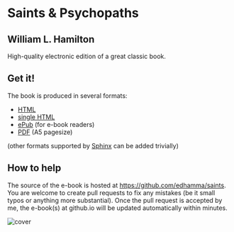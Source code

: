 # Saints & Psychopaths
## William L. Hamilton

High-quality electronic edition of a great classic book.

## Get it!

The book is produced in several formats:

* [HTML](https://edhamma.github.io/saints/html/index.html)
* [single HTML](https://edhamma.github.io/saints/singlehtml/index.html)
* [ePub](https://edhamma.github.io/saints/epub/hamilton-saints-psychopaths.epub) (for e-book readers)
* [PDF](https://edhamma.github.io/saints/latex/SaintsPsychopaths.pdf) (A5 pagesize)

(other formats supported by [Sphinx](https://sphinx-doc.org) can be added trivially)

## How to help

The source of the e-book is hosted at https://github.com/edhamma/saints. You are welcome to create pull requests to fix any mistakes (be it small typos or anything more substantial). Once the pull request is accepted by me, the e-book(s) at github.io will be updated automatically within minutes.

![cover](_static/cover.jpg)
